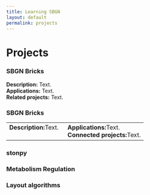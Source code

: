 ```yaml
---
title: Learning SBGN
layout: default
permalink: projects
---
```


# Projects

### SBGN Bricks

**Description:** Text.  
**Applications:** Text.  
**Related projects:** Text.  

### SBGN Bricks

<table>
    <tr>
        <td style="width:105px; vertical-align:top;  text-align:left;"><strong>Description:</strong>Text.</td>
        <td style="text-align:left; vertical-align:top; text-align:left; padding-left:1em;"><strong>Applications:</strong>Text.<br /><strong>Connected projects:</strong>Text.</td>
    </tr>
</table> 

### stonpy

### Metabolism Regulation

### Layout algorithms
